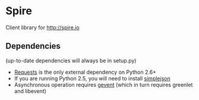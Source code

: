 Spire
=====

Client library for http://spire.io

Dependencies
------------

(up-to-date dependencies will always be in setup.py)

- [Requests](http://pypi.python.org/pypi/requests) is the only external dependency on Python 2.6+
- If you are running Python 2.5, you will need to install [simplejson](http://pypi.python.org/pypi/simplejson/)
- Asynchronous operation requires [gevent](http://pypi.python.org/pypi/gevent) (which in turn requires greenlet and libevent)
